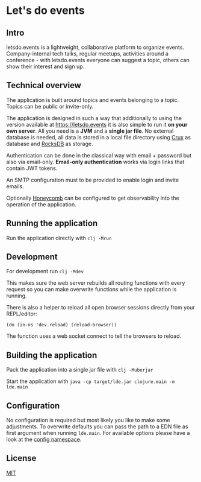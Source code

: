 # Let's do events

## Intro

letsdo.events is a lightweight, collaborative platform to organize events.
Company-internal tech talks, regular meetups, activities around a conference - with letsdo.events everyone can suggest a topic, others can show their interest and sign up.


## Technical overview

The application is built around topics and events belonging to a topic.
Topics can be public or invite-only.

The application is designed in such a way that additionally to using the version available at https://letsdo.events it is also simple to run it **on your own server**.
All you need is a **JVM** and a **single jar file**.
No external database is needed, all data is stored in a local file directory using [Crux](https://juxt.pro/crux/index.html) as database and [RocksDB](https://rocksdb.org/) as storage.

Authentication can be done in the classical way with email + password but also via email-only.
**Email-only authentication** works via login links that contain JWT tokens.

An SMTP configuration must to be provided to enable login and invite emails.

Optionally [Honeycomb](https://www.honeycomb.io/) can be configured to get observability into the operation of the application.


## Running the application

Run the application directly with `clj -Mrun`


## Development

For development run `clj -Mdev`

This makes sure the web server rebuilds all routing functions with every request
so you can make overwrite functions while the application is running.

There is also a helper to reload all open browser sessions directly from your REPL/editor:

```
(do (in-ns 'dev.reload) (reload-browser))
```

The function uses a web socket connect to tell the browsers to reload.


## Building the application

Pack the application into a single jar file with `clj -Muberjar`

Start the application with `java -cp target/lde.jar clojure.main -m lde.main`


## Configuration

No configuration is required but most likely you like to make some adjustments.
To overwrite defaults you can pass the path to a EDN file as first argument when running `lde.main`.
For available options please have a look at the [config namespace](./src/lde/config.clj).


## License

[MIT](./license.txt)
